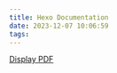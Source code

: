```yaml
---
title: Hexo Documentation
date: 2023-12-07 10:06:59
tags:
---
```


[Display PDF](https://blog.csdn.net/wugenqiang/article/details/88377669)